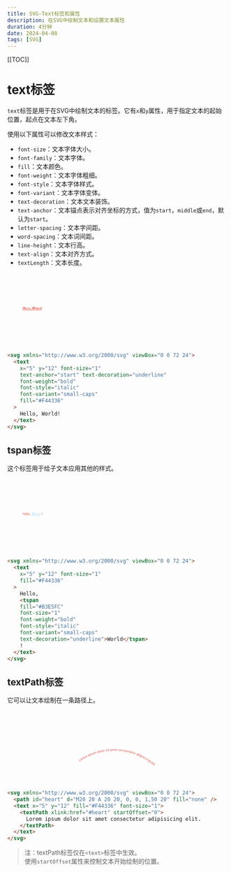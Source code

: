 ```yaml
---
title: SVG-Text标签和属性
description: 在SVG中绘制文本和设置文本属性
duration: 4分钟
date: 2024-04-08
tags: [SVG]
---
```


[[TOC]]

# text标签

`text`标签是用于在SVG中绘制文本的标签。它有`x`和`y`属性，用于指定文本的起始位置，起点在文本左下角。

使用以下属性可以修改文本样式：
  - `font-size`：文本字体大小。
  - `font-family`：文本字体。
  - `fill`：文本颜色。
  - `font-weight`：文本字体粗细。
  - `font-style`：文本字体样式。
  - `font-variant`：文本字体变体。
  - `text-decoration`：文本文本装饰。
  - `text-anchor`：文本锚点表示对齐坐标的方式，值为`start`，`middle`或`end`，默认为`start`。
  - `letter-spacing`：文本字间距。
  - `word-spacing`：文本词间距。
  - `line-height`：文本行高。
  - `text-align`：文本对齐方式。
  - `textLength`：文本长度。

<svg svg xmlns="http://www.w3.org/2000/svg" viewBox="0 0 72 24">
  <text x="5" y="12" font-size="1"
    text-anchor="start" text-decoration="underline"
    font-weight="bold"
    font-style="italic"
    font-variant="small-caps"
    fill="#F44336">Hello, World!</text>
</svg>

```html
<svg xmlns="http://www.w3.org/2000/svg" viewBox="0 0 72 24">
  <text
    x="5" y="12" font-size="1"
    text-anchor="start" text-decoration="underline"
    font-weight="bold"
    font-style="italic"
    font-variant="small-caps"
    fill="#F44336"
  >
    Hello, World!
  </text>
</svg>
```

## tspan标签

这个标签用于给子文本应用其他的样式。

<svg svg xmlns="http://www.w3.org/2000/svg" viewBox="0 0 72 24">
  <text
    x="5" y="12" font-size="1"
    fill="#F44336"
  >
    Hello,
    <tspan
    fill="#B3E5FC"
    font-size="1"
    font-weight="bold"
    font-style="italic"
    font-variant="small-caps"
    text-decoration="underline">World</tspan>
    !
  </text>
</svg>

```html
<svg xmlns="http://www.w3.org/2000/svg" viewBox="0 0 72 24">
  <text
    x="5" y="12" font-size="1"
    fill="#F44336"
  >
    Hello,
    <tspan
    fill="#B3E5FC"
    font-size="1"
    font-weight="bold"
    font-style="italic"
    font-variant="small-caps"
    text-decoration="underline">World</tspan>
    !
  </text>
</svg>
```

## textPath标签

它可以让文本绘制在一条路径上。

<svg svg xmlns="http://www.w3.org/2000/svg" viewBox="0 0 72 24">
  <path id="heart" d="M20 20 A 20 20, 0, 0, 1,50 20" fill="none" />
  <text x="5" y="12" fill="#F44336" font-size="1">
    <textPath xlink:href="#heart" startOffset="0">
      Lorem ipsum dolor sit amet consectetur adipisicing elit.
    </textPath>
  </text>
</svg>

```html
<svg xmlns="http://www.w3.org/2000/svg" viewBox="0 0 72 24">
  <path id="heart" d="M20 20 A 20 20, 0, 0, 1,50 20" fill="none" />
  <text x="5" y="12" fill="#F44336" font-size="1">
    <textPath xlink:href="#heart" startOffset="0">
      Lorem ipsum dolor sit amet consectetur adipisicing elit.
    </textPath>
  </text>
</svg>
```

> 注：textPath标签仅在`<text>`标签中生效。<br/>
> 使用`startOffset`属性来控制文本开始绘制的位置。

